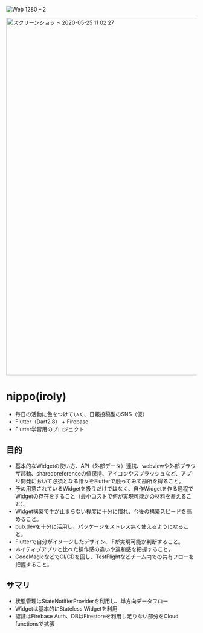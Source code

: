 ![Web 1280 – 2](https://user-images.githubusercontent.com/12729025/81501633-69178700-9314-11ea-99db-a808c5ffa41b.png)

<img width="944" alt="スクリーンショット 2020-05-25 11 02 27" src="https://user-images.githubusercontent.com/12729025/82771494-3e324480-9e77-11ea-899d-4d2bb3b41cd9.png">

# nippo(iroly)
* 毎日の活動に色をつけていく、日報投稿型のSNS（仮）
* Flutter（Dart2.8） + Firebase
* Flutter学習用のプロジェクト

## 目的
* 基本的なWidgetの使い方、API（外部データ）連携、webviewや外部ブラウザ起動、sharedpreferenceの値保持、アイコンやスプラッシュなど、アプリ開発において必須となる諸々をFlutterで触ってみて勘所を得ること。
* 予め用意されているWidgetを扱うだけではなく、自作Widgetを作る過程でWidgetの存在をすること（最小コストで何が実現可能かの材料を蓄えること）。
* Widget構築で手が止まらない程度に十分に慣れ、今後の構築スピードを高めること。
* pub.devを十分に活用し、パッケージをストレス無く使えるようになること。
* Flutterで自分がイメージしたデザイン、IFが実現可能か判断すること。
* ネイティブアプリと比べた操作感の違いや違和感を把握すること。
* CodeMagicなどでCI/CDを回し、TestFlightなどチーム内での共有フローを把握すること。

## サマリ
* 状態管理はStateNotifierProviderを利用し、単方向データフロー
* Widgetは基本的にStateless Widgetを利用
* 認証はFirebase Auth、DBはFirestoreを利用し足りない部分をCloud functionsで拡張

